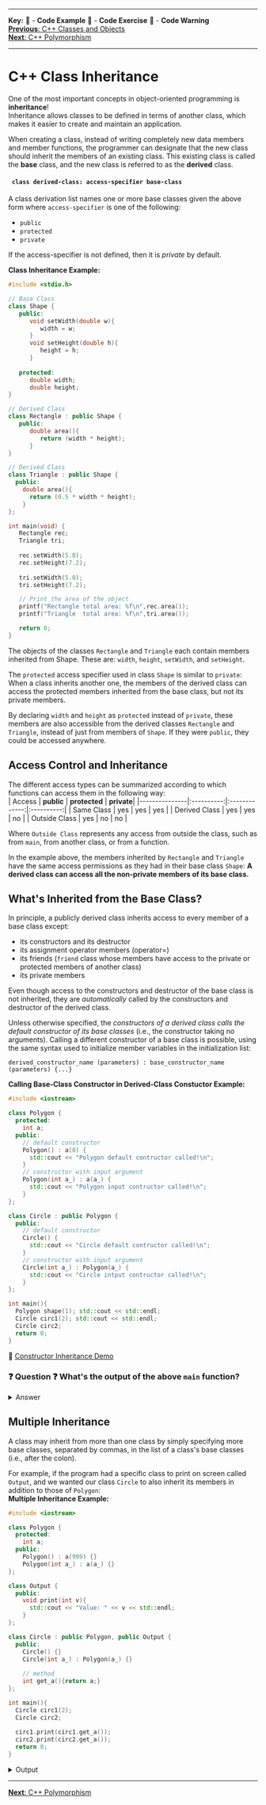 
---
**Key:** 
:large_orange_diamond: - **Code Example** 
:large_blue_diamond: - **Code Exercise** 
:red_circle: - **Code Warning**  
[**Previous**: C++ Classes and Objects](https://github.com/ackirby88/CS107/blob/master/C++/CPP-0-ClassesObjects.md)  
[**Next**: C++ Polymorphism](https://github.com/ackirby88/CS107/blob/master/C++/CPP-2-Polymorphism.md)

---
# C++ Class Inheritance
One of the most important concepts in object-oriented programming is **inheritance**!  
Inheritance allows classes to be defined in terms of another class, which makes it easier to create and maintain an application.  

When creating a class, instead of writing completely new data members and member functions, the programmer can designate that the new class should inherit the members of an existing class. This existing class is called the **base** class, and the new class is referred to as the **derived** class.

#### ``` class derived-class: access-specifier base-class```
 A class derivation list names one or more base classes given the above form where `access-specifier` is one of the following:
 - `public`
 - `protected`
 - `private`  
 
If the access-specifier is not defined, then it is *private* by default.

**Class Inheritance Example:**
```C++
#include <stdio.h>

// Base Class
class Shape {
   public:
      void setWidth(double w){
         width = w;
      }
      void setHeight(double h){
         height = h;
      }
      
   protected:
      double width;
      double height;
}

// Derived Class
class Rectangle : public Shape {
   public:
      double area(){ 
         return (width * height); 
      }
}

// Derived Class
class Triangle : public Shape {
  public:
    double area(){
      return (0.5 * width * height);
    }
};

int main(void) {
   Rectangle rec;
   Triangle tri;
 
   rec.setWidth(5.0);
   rec.setHeight(7.2);
   
   tri.setWidth(5.0);
   tri.setHeight(7.2);

   // Print the area of the object
   printf("Rectangle total area: %f\n",rec.area());
   printf("Triangle  total area: %f\n",tri.area());

   return 0;
}
```
The objects of the classes `Rectangle` and `Triangle` each contain members inherited from Shape. These are: `width`, `height`, `setWidth`, and `setHeight`.

The `protected` access specifier used in class `Shape` is similar to `private`:  
When a class inherits another one, the members of the derived class can access the protected members inherited from the base class, but not its private members.  

By declaring `width` and `height` as `protected` instead of `private`, these members are also accessible from the derived classes `Rectangle` and `Triangle`, instead of just from members of `Shape`. If they were `public`, they could be accessed anywhere.

## Access Control and Inheritance
The different access types can be summarized according to which functions can access them in the following way:  
| Access        | **public** | **protected** | **private**|
|---------------|:----------:|:-------------:|:----------:|
| Same Class    | yes        | yes           | yes        |
| Derived Class | yes        | yes           | no         |
| Outside Class | yes        | no            | no         |

Where `Outside Class` represents any access from outside the class, such as from `main`, from another class, or from a function.

In the example above, the members inherited by `Rectangle` and `Triangle` have the same access permissions as they had in their base class `Shape`: 
**A derived class can access all the non-private members of its base class.**

## What's Inherited from the Base Class?
In principle, a publicly derived class inherits access to every member of a base class except:  
- its constructors and its destructor
- its assignment operator members (operator=)
- its friends (`friend` class whose members have access to the private or protected members of another class)
- its private members

Even though access to the constructors and destructor of the base class is not inherited, they are *automatically* called by the constructors and destructor of the derived class.

Unless otherwise specified, the *constructors of a derived class calls the default constructor of its base classes* (i.e., the constructor taking no arguments). Calling a different constructor of a base class is possible, using the same syntax used to initialize member variables in the initialization list:
```
derived_constructor_name (parameters) : base_constructor_name (parameters) {...}
```

**Calling Base-Class Constructor in Derived-Class Constuctor Example:**  
```C++
#include <iostream>

class Polygon {
  protected:
    int a;
  public:
    // default constructor
    Polygon() : a(0) {
      std::cout << "Polygon default contructor called!\n";
    }
    // constructor with input argument
    Polygon(int a_) : a(a_) {
      std::cout << "Polygon input contructor called!\n";
    }
};

class Circle : public Polygon {
  public:
    // default constructor
    Circle() {
      std::cout << "Circle default contructor called!\n";
    }
    // constructor with input argument
    Circle(int a_) : Polygon(a_) {
      std::cout << "Circle intput contructor called!\n";
    }
};

int main(){
  Polygon shape(1); std::cout << std::endl;
  Circle circ1(2); std::cout << std::endl;
  Circle circ2;
  return 0;
}
```
:large_orange_diamond: [Constructor Inheritance Demo](https://bit.ly/3fBPZDR)  

### :question: **Question** :question: What's the output of the above `main` function?
<details><summary>Answer</summary>
<p>
 
```
Polygon input contructor called!

Polygon input contructor called!
Circle intput contructor called!

Polygon default contructor called!
Circle default contructor called!
```
</p>
</details>

## Multiple Inheritance
A class may inherit from more than one class by simply specifying more base classes, separated by commas, in the list of a class's base classes (i.e., after the colon). 

For example, if the program had a specific class to print on screen called `Output`, and we wanted our class `Circle` to also inherit its members in addition to those of `Polygon`:  
**Multiple Inheritance Example:**  
```C++
#include <iostream>

class Polygon {
  protected:
    int a;
  public:
    Polygon() : a(999) {}
    Polygon(int a_) : a(a_) {}
};

class Output {
  public:
    void print(int v){
      std::cout << "Value: " << v << std::endl;
    }
};

class Circle : public Polygon, public Output {
  public:
    Circle() {}
    Circle(int a_) : Polygon(a_) {}
    
    // method
    int get_a(){return a;}
};

int main(){
  Circle circ1(2);
  Circle circ2;
  
  circ1.print(circ1.get_a());
  circ2.print(circ2.get_a());
  return 0;
}
```

<details><summary>Output</summary>
<p>
 
```
Value: 2
Value: 999
```
</p>
</details>

---
[**Next**: C++ Polymorphism](https://github.com/ackirby88/CS107/blob/master/C++/CPP-2-Polymorphism.md)


